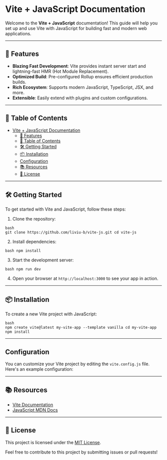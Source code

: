 # Vite + JavaScript Documentation

Welcome to the **Vite + JavaScript** documentation! This guide will help you set up and use Vite with JavaScript for building fast and modern web applications.

---

## 🚀 Features

- **Blazing Fast Development**: Vite provides instant server start and lightning-fast HMR (Hot Module Replacement).
- **Optimized Build**: Pre-configured Rollup ensures efficient production builds.
- **Rich Ecosystem**: Supports modern JavaScript, TypeScript, JSX, and more.
- **Extensible**: Easily extend with plugins and custom configurations.

---

## 📖 Table of Contents

- [Vite + JavaScript Documentation](#vite--javascript-documentation)
  - [🚀 Features](#-features)
  - [📖 Table of Contents](#-table-of-contents)
  - [🛠️ Getting Started](#️-getting-started)
  - [📦 Installation](#-installation)
  - [Configuration](#configuration)
  - [📚 Resources](#-resources)
  - [📝 License](#-license)

---

## 🛠️ Getting Started

To get started with Vite and JavaScript, follow these steps:

1. Clone the repository:
```
bash
git clone https://github.com/liviu-b/vite-js.git cd vite-js
```

2. Install dependencies:
```
bash npm install
```

3. Start the development server:
```
bash npm run dev
```

4. Open your browser at `http://localhost:3000` to see your app in action.

---

## 📦 Installation

To create a new Vite project with JavaScript:
```
bash
npm create vite@latest my-vite-app --template vanilla cd my-vite-app npm install
```

---

## Configuration

You can customize your Vite project by editing the `vite.config.js` file. Here's an example configuration:

---

## 📚 Resources

- [Vite Documentation](https://vitejs.dev/)
- [JavaScript MDN Docs](https://developer.mozilla.org/en-US/docs/Web/JavaScript)

---

## 📝 License

This project is licensed under the [MIT License](LICENSE).


Feel free to contribute to this project by submitting issues or pull requests!